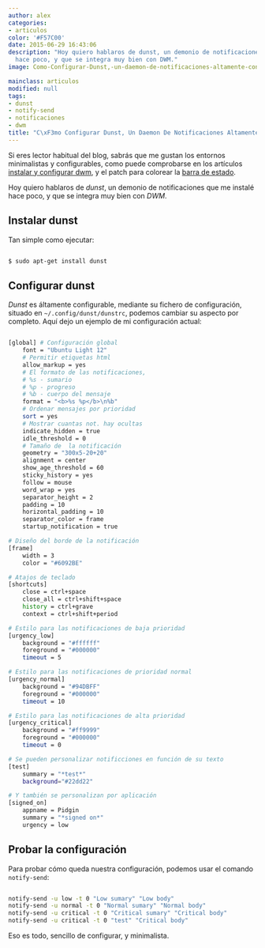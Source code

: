 ```yaml
---
author: alex
categories:
- articulos
color: '#F57C00'
date: 2015-06-29 16:43:06
description: "Hoy quiero hablaros de dunst, un demonio de notificaciones que me instal\xE9
  hace poco, y que se integra muy bien con DWM."
image: Como-Configurar-Dunst,-un-daemon-de-notificaciones-altamente-configurable.png

mainclass: articulos
modified: null
tags:
- dunst
- notify-send
- notificaciones
- dwm
title: "C\xF3mo Configurar Dunst, Un Daemon De Notificaciones Altamente Configurable"
---
```


<figure>
<amp-img on="tap:lightbox1" role="button" tabindex="0" layout="responsive" src="/img/Como-Configurar-Dunst,-un-daemon-de-notificaciones-altamente-configurable.png" title="{{ page.title }}" alt="{{ page.title }}" width="329px" height="212px" />
</figure>

Si eres lector habitual del blog, sabrás que me gustan los entornos minimalistas y configurables, como puede comprobarse en los artículos [instalar y configurar dwm](/instalar-y-configurar-dwm-el-gestor-de-ventanas-mas-eficiente/ "Instalar y configurar DWM"), y el patch para colorear la [barra de estado](/statuscolor-dwm-6-1/).

Hoy quiero hablaros de _dunst_, un demonio de notificaciones que me instalé hace poco, y que se integra muy bien con _DWM_.

<!--more--><!--ad-->

## Instalar dunst

Tan simple como ejecutar:

```bash

$ sudo apt-get install dunst

```

## Configurar dunst

_Dunst_ es áltamente configurable, mediante su fichero de configuración, situado en `~/.config/dunst/dunstrc`, podemos cambiar su aspecto por completo. Aquí dejo un ejemplo de mi configuración actual:

```bash

[global] # Configuración global
    font = "Ubuntu Light 12"
    # Permitir etiquetas html
    allow_markup = yes
    # El formato de las notificaciones,
    # %s - sumario
    # %p - progreso
    # %b - cuerpo del mensaje
    format = "<b>%s %p</b>\n%b"
    # Ordenar mensajes por prioridad
    sort = yes
    # Mostrar cuantas not. hay ocultas
    indicate_hidden = true
    idle_threshold = 0
    # Tamaño de  la notificación
    geometry = "300x5-20+20"
    alignment = center
    show_age_threshold = 60
    sticky_history = yes
    follow = mouse
    word_wrap = yes
    separator_height = 2
    padding = 10
    horizontal_padding = 10
    separator_color = frame
    startup_notification = true

# Diseño del borde de la notificación
[frame]
    width = 3
    color = "#6092BE"

# Atajos de teclado
[shortcuts]
    close = ctrl+space
    close_all = ctrl+shift+space
    history = ctrl+grave
    context = ctrl+shift+period

# Estilo para las notificaciones de baja prioridad
[urgency_low]
    background = "#ffffff"
    foreground = "#000000"
    timeout = 5

# Estilo para las notificaciones de prioridad normal
[urgency_normal]
    background = "#94DBFF"
    foreground = "#000000"
    timeout = 10

# Estilo para las notificaciones de alta prioridad
[urgency_critical]
    background = "#ff9999"
    foreground = "#000000"
    timeout = 0

# Se pueden personalizar notificciones en función de su texto
[test]
    summary = "*test*"
    background="#22dd22"

# Y también se personalizan por aplicación
[signed_on]
    appname = Pidgin
    summary = "*signed on*"
    urgency = low

```

## Probar la configuración

Para probar cómo queda nuestra configuración, podemos usar el comando `notify-send`:

```bash

notify-send -u low -t 0 "Low sumary" "Low body"
notify-send -u normal -t 0 "Normal sumary" "Normal body"
notify-send -u critical -t 0 "Critical sumary" "Critical body"
notify-send -u critical -t 0 "test" "Critical body"

```

Eso es todo, sencillo de configurar, y minimalista.
